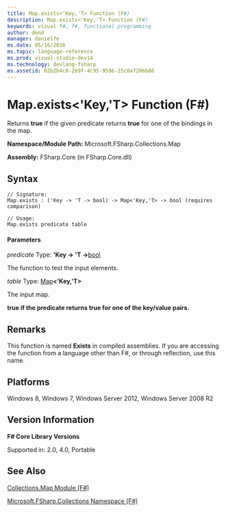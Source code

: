 ```yaml
---
title: Map.exists<'Key,'T> Function (F#)
description: Map.exists<'Key,'T> Function (F#)
keywords: visual f#, f#, functional programming
author: dend
manager: danielfe
ms.date: 05/16/2016
ms.topic: language-reference
ms.prod: visual-studio-dev14
ms.technology: devlang-fsharp
ms.assetid: 02b2b4c8-2b9f-4c95-9596-25c0a7206b86 
---
```


# Map.exists<'Key,'T> Function (F#)

Returns **true** if the given predicate returns **true** for one of the bindings in the map.

**Namespace/Module Path:** Microsoft.FSharp.Collections.Map

**Assembly:** FSharp.Core (in FSharp.Core.dll)


## Syntax

```
// Signature:
Map.exists : ('Key -> 'T -> bool) -> Map<'Key,'T> -> bool (requires comparison)

// Usage:
Map.exists predicate table
```

#### Parameters
*predicate*
Type: **'Key -&gt; 'T -&gt;**[bool](https://msdn.microsoft.com/library/89c0cf9c-49ce-4207-a3be-555851a67dd5)


The function to test the input elements.


*table*
Type: [Map](https://msdn.microsoft.com/library/975316ea-55e3-4987-9994-90897ad45664)**&lt;'Key,'T&gt;**


The input map.



**true if the predicate returns true for one of the key/value pairs.**
## Remarks
This function is named **Exists** in compiled assemblies. If you are accessing the function from a language other than F#, or through reflection, use this name.


## Platforms
Windows 8, Windows 7, Windows Server 2012, Windows Server 2008 R2


## Version Information
**F# Core Library Versions**

Supported in: 2.0, 4.0, Portable




## See Also
[Collections.Map Module &#40;F&#35;&#41;](Collections.Map-Module-%5BFSharp%5D.md)

[Microsoft.FSharp.Collections Namespace &#40;F&#35;&#41;](Microsoft.FSharp.Collections-Namespace-%5BFSharp%5D.md)


